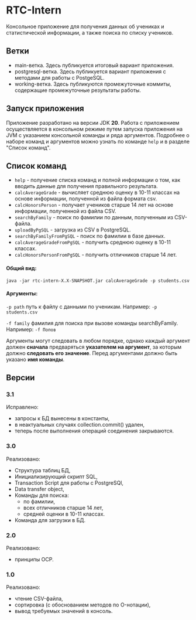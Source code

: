# RTC-Intern
Консольное приложение для получения данных об учениках и статистической информации, а также поиска по списку учеников.
## Ветки
- main-ветка. Здесь публикуется итоговый вариант приложения.
- postgresql-ветка. Здесь публикуется вариант приложения с методами для работы с PostgeSQL.
- working-ветка. Здесь публикуются промежуточные коммиты, содержащие промежуточные результаты работы.

## Запуск приложения
Приложение разработано на версии JDK **20**. Работа с приложением осуществляется в консольном режиме путем запуска приложения на JVM с указанием консольной команды и ряда аргументов. Подробнее о наборе команд и аргументов можно узнать по команде `help` и в разделе "Список команд".

## Список команд
- `help` - получение списка команд и полной информации о том, как вводить данные для получения правильного результата.
- `calcAverageGrade` - вычисляет среднюю оценку в 10-11 классах на основе информации, полученной из файла формата csv.
- `calcHonorsPerson` - получает учеников старше 14 лет на основе информации, полученной из файла CSV.
- `searchByFamily` - поиск по фамилии по данным, полученным из CSV-файла.
- `uploadByPgSQL` - загрузка из CSV в PostgreSQL.
- `searchByFamilyFromPgSQL` - поиск по фамилии в базе данных.
- `calcAverageGradeFromPgSQL` - получить среднюю оценку в 10-11 классах.
- `calcHonorsPersonFromPgSQL` - получить отличников старше 14 лет.
#### Общий вид:
`java -jar rtc-intern-X.X-SNAPSHOT.jar calcAverageGrade -p students.csv`
#### Аргументы:
`-p path`
        путь к файлу с данными по ученикам.
        Например: `-p students.csv`

`-f family`
        фамилия для поиска при вызове команды searchByFamily.
        Например: `-f Попов`
        
Аргументы могут следовать в любом порядке, однако каждый аргумент должен **сначала** предваряться **указателем на аргумент**,
за которым должно **следовать его значение**. Перед аргументами должно быть указано **имя команды**.

## Версии
### 3.1
Исправлено:
- запросы к БД вынесены в константы,
- в неактуальных случаях collection.commit() удален,
- теперь после выполнения операций соединения закрываются.

### 3.0
Реализовано:
- Структура таблиц БД,
- Инициализирующий скрипт SQL,
- Transaction Script для работы с PostgreSQl,
- Data transfer object,
- Команды для поиска:
  * по фамилии,
  * всех отличников старше 14 лет,
  * средней оценки в 10-11 классах.
- Команда для загрузки в БД. 

### 2.0
Реализовано:
- принципы OCP.

### 1.0
Реализовано:
- чтение CSV-файла,
- сортировка (с обоснованием методов по O-нотации),
- вывод требуемых значений в консоль.

